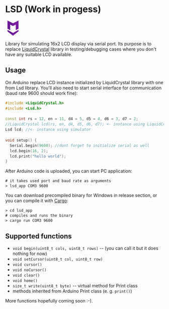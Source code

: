 # LSD (Work in progess)

![alt text](https://github.com/adam-p/markdown-here/raw/master/src/common/images/icon48.png "Lsd app screenshot")

Library for simulating 16x2 LCD display via serial port. Its purpose is to replace [LiquidCrystal](https://www.arduino.cc/en/Reference/LiquidCrystal) library in testing/debugging cases where you don't have any suitable LCD available.

## Usage

On Arduino replace LCD instance initialized by LiquidCrystal library with one from Lsd library. You'll also need to start serial interface for communication (baud rate 9600 should work fine):

```c++
#include <LiquidCrystal.h>
#include <Lsd.h>

const int rs = 12, en = 11, d4 = 5, d5 = 4, d6 = 3, d7 = 2;
//LiquidCrystal lcd(rs, en, d4, d5, d6, d7); <- instance using LiquidCrystal;
Lsd lcd; //<- instance using simulator

void setup() { 
  Serial.begin(9600); //dont forget to initialize serial as well 
  lcd.begin(16, 2);
  lcd.print("hello world");
}
```

After Arduino code is uploaded, you can start PC application:

```
# it takes used port and baud rate as arguments
> lsd_app COM3 9600
```

You can download precompiled binary for Windows in release section, or you can compile it with [Cargo](https://doc.rust-lang.org/cargo/):

```
> cd lsd_app
# compiles and runs the binary
> cargo run COM3 9600
```

## Supported functions

* `void begin(uint8_t cols, uint8_t rows)` -- (you can call it but it does nothing for now)
* `void setCursor(uint8_t col, uint8_t row)`
* `void cursor()`
* `void noCursor()`
* `void clear()`
* `void home()`
* `size_t write(uint8_t byte)` -- virtual method for Print class
* methods inherited from Arduino Print class (e. g. `print()`)

More functions hopefully coming soon :-).